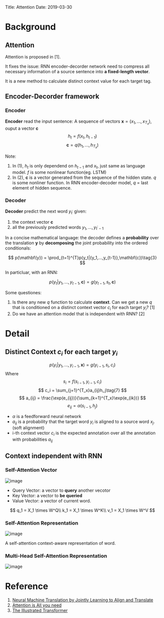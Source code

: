 Title: Attention
Date: 2019-03-30

# Background
## Attention
Attention is proposed in [1]. 

It fixes the issue: RNN encoder-decorder network need to compress all necessary information of a source sentence into **a fixed-length vector**.

It is a new method to calculate distinct context value for each target tag.

## Encoder-Decorder framework
### Encoder
**Encoder** read the input sentence: A sequence of vectors $\mathbf{x} = (x_{1},...,x_{T_{x}})$, ouput a vector $\mathbf{c}$
$$
    h_{t} = f(x_{t},h_{t-1})\tag{1}
$$
$$
    \mathbf{c} = q({h_{1},...,h_{T_{x}}})\tag{2}
$$

Note:

1. In (1), $h_{t}$ is only dependend on $h_{t-1}$ and $x_{t}$, just same as language model. $f$ is some nonlinear function(eg. LSTM)
2. In (2), $\mathbf{c}$ is a vector generated from the sequence of the hidden state. $q$ is some nonliner function. In RNN encoder-decoder model, $q$ = last element of hidden sequence. 

### Decoder
**Decoder** predict the next word $y_{t^\prime}$ given:

1. the context vector $\mathbf{c}$ 
2. all the previously predicted words ${y_1,...,y_{t^\prime-1}}$

In a concise mathematical language: the decoder defines a **probability** over the translation $\mathbf{y}$ by **decomposing** the joint probability into the ordered conditionals:

$$
    p(\mathbf{y}) = \prod_{t=1}^{T}p(y_t|{y_1,...,y_{t-1}},\mathbf{c})\tag{3}
$$

In particluar, with an RNN:

$$
    p(y_t|{y_1,...,y_{t-1},\mathbf{c}}) = g(y_{t-1},s_t,\mathbf{c})\tag{4}
$$

Some questiones: 

1. Is there any new $q$ function to calculate **context**. Can we get a new $q$ that is conditioned on a distinct context vector $c_i$ for each target $y_i$? [1]
2. Do we have an attention model that is independent with RNN? [2]


# Detail
## Distinct Context $c_i$ for each target $y_i$
$$
    p(y_i|y_1,...,y_{i-1},\mathbf{x}) = g(y_{i-1},s_i,c_i)\tag{5}
$$
Where
$$
    s_i = f(s_{i-1},y_{i-1},c_i)\tag{6}
$$
$$
    c_i = \sum_{j=1}^{T_x}a_{ij}h_j\tag{7}
$$
$$
    a_{ij} = \frac{\exp(e_{ij})}{\sum_{k=1}^{T_x}\exp(e_{ik})}
$$
$$
    e_{ij} = \alpha(s_{i-1},h_j)
$$

- $\alpha$ is a feedforward neural network
- $a_{ij}$ is a probability that the target word $y_i$ is aligned to a source word $x_j$. (soft alignment)
- i-th context vector $c_i$ is the expected annotation over all the annotation with probabilities $a_{ij}$

## Context independent with RNN
### Self-Attention Vector
![image]({static}/media/transformer_self_attention_vectors.png)

- Query Vector: a vector to **query** another vecotor
- Key Vector: a vector to **be queried**
- Value Vector: a vector of current word.

$$
    q_1 = X_1 \times W^Q\\
    k_1 = X_1 \times W^K\\
    v_1 = X_1 \times W^V
$$

### Self-Attention Representation
![image]({static}/media/self-attention-output.png)

A self-attention context-aware representation of word.

### Multi-Head Self-Attention Representation
![image]({static}/media/transformer_multi-headed_self-attention-recap.png)



# Reference
1. [Neural Machine Translation by Jointly Learning to Align and Translate](https://arxiv.org/abs/1409.0473)
2. [Attention is All you need](https://arxiv.org/abs/1706.03762) 
3. [The Illustrated Transformer](https://jalammar.github.io/illustrated-transformer/)



